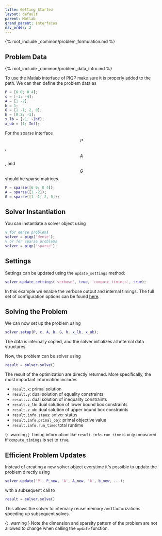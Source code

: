 ```yaml
---
title: Getting Started
layout: default
parent: Matlab
grand_parent: Interfaces
nav_order: 2
---
```


{% root_include _common/problem_formulation.md %}

## Problem Data

{% root_include _common/problem_data_intro.md %}

To use the Matlab interface of PIQP make sure it is properly added to the path.
We can then define the problem data as

```matlab
P = [6 0; 0 4];
c = [-1; -4];
A = [1 -2];
b = 1;
G = [1 -1; 2, 0];
h = [0.2; -1];
x_lb = [-1; -Inf];
x_ub = [1; Inf];
```

For the sparse interface $$P$$, $$A$$, and $$G$$ should be sparse matrices.

```matlab
P = sparse([6 0; 0 4]);
A = sparse([1 -2]);
G = sparse([1 -1; 2, 0]);
```

## Solver Instantiation

You can instantiate a solver object using

```matlab
% for dense problems
solver = piqp('dense');
% or for sparse problems
solver = piqp('sparse');
```

## Settings

Settings can be updated using the `update_settings` method:

```matlab
solver.update_settings('verbose', true, 'compute_timings', true);
```

In this example we enable the verbose output and internal timings. The full set of configuration options can be found [here](/interfaces/settings).

## Solving the Problem

We can now set up the problem using

```matlab
solver.setup(P, c, A, b, G, h, x_lb, x_ub);
```

The data is internally copied, and the solver initializes all internal data structures.

Now, the problem can be solver using

```matlab
result = solver.solve()
```

The result of the optimization are directly returned. More specifically, the most important information includes
* `result.x`: primal solution
* `result.y`: dual solution of equality constraints
* `result.z`: dual solution of inequality constraints
* `result.z_lb`: dual solution of lower bound box constraints
* `result.z_ub`: dual solution of upper bound box constraints
* `result.info.staus`: solver status
* `result.info.primal_obj`: primal objective value
* `result.info.run_time`: total runtime

{: .warning }
Timing information like `result.info.run_time` is only measured if `compute_timings` is set to `true`.

## Efficient Problem Updates

Instead of creating a new solver object everytime it's possible to update the problem directly using

```matlab
solver.update('P', P_new, 'A', A_new, 'b', b_new, ...);
```

with a subsequent call to

```matlab
result = solver.solve()
```

This allows the solver to internally reuse memory and factorizations speeding up subsequent solves.

{: .warning }
Note the dimension and sparsity pattern of the problem are not allowed to change when calling the `update` function.
